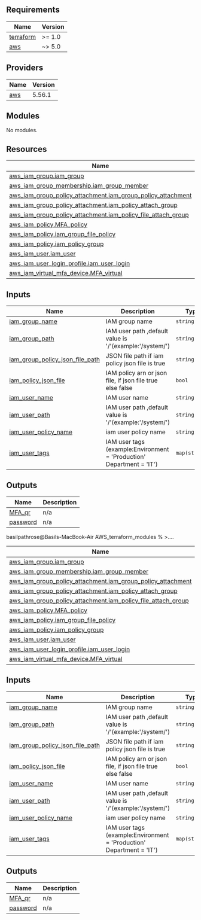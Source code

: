 ## Requirements

| Name | Version |
|------|---------|
| <a name="requirement_terraform"></a> [terraform](#requirement\_terraform) | >= 1.0 |
| <a name="requirement_aws"></a> [aws](#requirement\_aws) | ~> 5.0 |

## Providers

| Name | Version |
|------|---------|
| <a name="provider_aws"></a> [aws](#provider\_aws) | 5.56.1 |

## Modules

No modules.

## Resources

| Name | Type |
|------|------|
| [aws_iam_group.iam_group](https://registry.terraform.io/providers/hashicorp/aws/latest/docs/resources/iam_group) | resource |
| [aws_iam_group_membership.iam_group_member](https://registry.terraform.io/providers/hashicorp/aws/latest/docs/resources/iam_group_membership) | resource |
| [aws_iam_group_policy_attachment.iam_group_policy_attachment](https://registry.terraform.io/providers/hashicorp/aws/latest/docs/resources/iam_group_policy_attachment) | resource |
| [aws_iam_group_policy_attachment.iam_policy_attach_group](https://registry.terraform.io/providers/hashicorp/aws/latest/docs/resources/iam_group_policy_attachment) | resource |
| [aws_iam_group_policy_attachment.iam_policy_file_attach_group](https://registry.terraform.io/providers/hashicorp/aws/latest/docs/resources/iam_group_policy_attachment) | resource |
| [aws_iam_policy.MFA_policy](https://registry.terraform.io/providers/hashicorp/aws/latest/docs/resources/iam_policy) | resource |
| [aws_iam_policy.iam_group_file_policy](https://registry.terraform.io/providers/hashicorp/aws/latest/docs/resources/iam_policy) | resource |
| [aws_iam_policy.iam_policy_group](https://registry.terraform.io/providers/hashicorp/aws/latest/docs/resources/iam_policy) | resource |
| [aws_iam_user.iam_user](https://registry.terraform.io/providers/hashicorp/aws/latest/docs/resources/iam_user) | resource |
| [aws_iam_user_login_profile.iam_user_login](https://registry.terraform.io/providers/hashicorp/aws/latest/docs/resources/iam_user_login_profile) | resource |
| [aws_iam_virtual_mfa_device.MFA_virtual](https://registry.terraform.io/providers/hashicorp/aws/latest/docs/resources/iam_virtual_mfa_device) | resource |

## Inputs

| Name | Description | Type | Default | Required |
|------|-------------|------|---------|:--------:|
| <a name="input_iam_group_name"></a> [iam\_group\_name](#input\_iam\_group\_name) | IAM group name | `string` | `""` | no |
| <a name="input_iam_group_path"></a> [iam\_group\_path](#input\_iam\_group\_path) | IAM user path ,default value is '/'(example:'/system/') | `string` | `"/"` | no |
| <a name="input_iam_group_policy_json_file_path"></a> [iam\_group\_policy\_json\_file\_path](#input\_iam\_group\_policy\_json\_file\_path) | JSON file path if iam policy json file is true | `string` | `null` | no |
| <a name="input_iam_policy_json_file"></a> [iam\_policy\_json\_file](#input\_iam\_policy\_json\_file) | IAM policy arn or json file, if json file true else false | `bool` | `false` | no |
| <a name="input_iam_user_name"></a> [iam\_user\_name](#input\_iam\_user\_name) | IAM user name | `string` | `""` | no |
| <a name="input_iam_user_path"></a> [iam\_user\_path](#input\_iam\_user\_path) | IAM user path ,default value is '/'(example:'/system/') | `string` | `"/"` | no |
| <a name="input_iam_user_policy_name"></a> [iam\_user\_policy\_name](#input\_iam\_user\_policy\_name) | iam user policy name | `string` | `null` | no |
| <a name="input_iam_user_tags"></a> [iam\_user\_tags](#input\_iam\_user\_tags) | IAM user tags (example:Environment = 'Production' Department  = 'IT') | `map(string)` | `null` | no |

## Outputs

| Name | Description |
|------|-------------|
| <a name="output_MFA_qr"></a> [MFA\_qr](#output\_MFA\_qr) | n/a |
| <a name="output_password"></a> [password](#output\_password) | n/a |
basilpathrose@Basils-MacBook-Air AWS_terraform_modules % >....                                                                                                              

| Name | Type |
|------|------|
| [aws_iam_group.iam_group](https://registry.terraform.io/providers/hashicorp/aws/latest/docs/resources/iam_group) | resource |
| [aws_iam_group_membership.iam_group_member](https://registry.terraform.io/providers/hashicorp/aws/latest/docs/resources/iam_group_membership) | resource |
| [aws_iam_group_policy_attachment.iam_group_policy_attachment](https://registry.terraform.io/providers/hashicorp/aws/latest/docs/resources/iam_group_policy_attachment) | resource |
| [aws_iam_group_policy_attachment.iam_policy_attach_group](https://registry.terraform.io/providers/hashicorp/aws/latest/docs/resources/iam_group_policy_attachment) | resource |
| [aws_iam_group_policy_attachment.iam_policy_file_attach_group](https://registry.terraform.io/providers/hashicorp/aws/latest/docs/resources/iam_group_policy_attachment) | resource |
| [aws_iam_policy.MFA_policy](https://registry.terraform.io/providers/hashicorp/aws/latest/docs/resources/iam_policy) | resource |
| [aws_iam_policy.iam_group_file_policy](https://registry.terraform.io/providers/hashicorp/aws/latest/docs/resources/iam_policy) | resource |
| [aws_iam_policy.iam_policy_group](https://registry.terraform.io/providers/hashicorp/aws/latest/docs/resources/iam_policy) | resource |
| [aws_iam_user.iam_user](https://registry.terraform.io/providers/hashicorp/aws/latest/docs/resources/iam_user) | resource |
| [aws_iam_user_login_profile.iam_user_login](https://registry.terraform.io/providers/hashicorp/aws/latest/docs/resources/iam_user_login_profile) | resource |
| [aws_iam_virtual_mfa_device.MFA_virtual](https://registry.terraform.io/providers/hashicorp/aws/latest/docs/resources/iam_virtual_mfa_device) | resource |

## Inputs

| Name | Description | Type | Default | Required |
|------|-------------|------|---------|:--------:|
| <a name="input_iam_group_name"></a> [iam\_group\_name](#input\_iam\_group\_name) | IAM group name | `string` | `""` | no |
| <a name="input_iam_group_path"></a> [iam\_group\_path](#input\_iam\_group\_path) | IAM user path ,default value is '/'(example:'/system/') | `string` | `"/"` | no |
| <a name="input_iam_group_policy_json_file_path"></a> [iam\_group\_policy\_json\_file\_path](#input\_iam\_group\_policy\_json\_file\_path) | JSON file path if iam policy json file is true | `string` | `null` | no |
| <a name="input_iam_policy_json_file"></a> [iam\_policy\_json\_file](#input\_iam\_policy\_json\_file) | IAM policy arn or json file, if json file true else false | `bool` | `false` | no |
| <a name="input_iam_user_name"></a> [iam\_user\_name](#input\_iam\_user\_name) | IAM user name | `string` | `""` | no |
| <a name="input_iam_user_path"></a> [iam\_user\_path](#input\_iam\_user\_path) | IAM user path ,default value is '/'(example:'/system/') | `string` | `"/"` | no |
| <a name="input_iam_user_policy_name"></a> [iam\_user\_policy\_name](#input\_iam\_user\_policy\_name) | iam user policy name | `string` | `null` | no |
| <a name="input_iam_user_tags"></a> [iam\_user\_tags](#input\_iam\_user\_tags) | IAM user tags (example:Environment = 'Production' Department  = 'IT') | `map(string)` | `null` | no |

## Outputs

| Name | Description |
|------|-------------|
| <a name="output_MFA_qr"></a> [MFA\_qr](#output\_MFA\_qr) | n/a |
| <a name="output_password"></a> [password](#output\_password) | n/a |